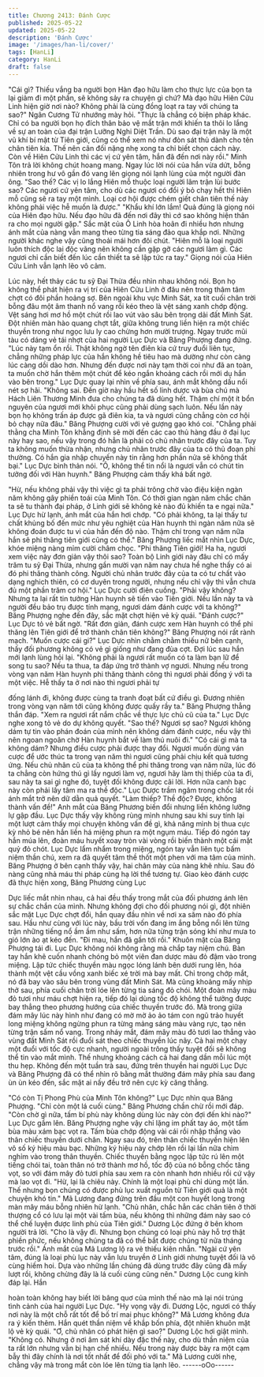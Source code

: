 ```yaml
---
title: Chương 2413: Đánh Cược
published: 2025-05-22
updated: 2025-05-22
description: 'Đánh Cược'
image: '/images/han-li/cover/'
tags: [HanLi]
category: HanLi
draft: false
---
```


"Cái gì? Thiếu vắng ba người bọn Hàn đạo hữu làm cho thực lực
của bọn ta lại giảm đi một phần, sẽ không sảy ra chuyện gì chứ?
Mà đạo hữu Hiên Cửu Linh hiện giờ nơi nào? Không phải là cùng
đồng loạt ra tay với chúng ta sao?" Ngân Cương Tử nhướng mày
hỏi.
"Thực là chẳng có biện pháp khác. Chỉ có ba người bọn họ đích
thân bảo vệ mắt trận mới khiến ta thôi lo lắng về sự an toàn của
đại trận Lưỡng Nghi Diệt Trần. Dù sao đại trận này là một vũ khí
bí mật từ Tiên giới, cũng có thể xem nó như đòn sát thủ dành cho
tên chân tiên kia. Thế nên cân đối nặng nhẹ xong ta chỉ biết chọn
cách này. Còn về Hiên Cửu Linh thì các vị cứ yên tâm, hắn đã
đến nơi này rồi." Minh Tôn trả lời không chút hoang mang.
Ngay lúc lời nói của hắn vừa dứt, bỗng nhiên trong hư vô gần đó
vang lên giọng nói lạnh lùng của một người đàn ông.
"Sao thế? Các vị lo lắng Hiên mỗ thuộc loại người lâm trận lùi
bước sao? Các ngươi cứ yên tâm, cho dù các ngươi có đổi ý bỏ
chạy hết thì Hiên mỗ cũng sẽ ra tay một mình. Loại cơ hội được
chém giết chân tiên thế này không phải việc hễ muốn là được."
"Khẩu khí lớn lắm! Quả đúng là giọng nói của Hiên đạo hữu. Nếu
đạo hữu đã đến nơi đây thì cớ sao không hiện thân ra cho mọi
người gặp." Sắc mặt của Ô Linh hòa hoãn đi nhiều hơn nhưng
ánh mắt của nàng vẫn mang theo từng tia sáng đảo qua khắp nơi.
Những người khác nghe vậy cũng thoải mái hơn đôi chút.
"Hiên mỗ là loại người luôn thích độc lai độc vãng nên không cần
gặp gỡ các ngươi làm gì. Các ngươi chỉ cần biết đến lúc cần thiết
ta sẽ lập tức ra tay." Giọng nói của Hiên Cửu Linh vẫn lạnh lẽo vô
cảm.

Lúc này, hết thảy các tu sỹ Đại Thừa đều nhìn nhau không nói.
Bọn họ không thể phát hiện ra vị trí của Hiên Cửu Linh ở đâu nên
trong thâm tâm chợt có đôi phần hoảng sợ.
Bên ngoài khu vực Minh Sát, xa tít cuối chân trời bỗng đâu một
âm thanh nổ vang rồi kéo theo là vệt sáng xanh chớp động. Vệt
sáng hơi mơ hồ một chút rồi lao vút vào sâu bên trong dải đất
Minh Sát.
Đột nhiên màn hào quang chợt tắt, giữa không trung liền hiện ra
một chiếc thuyền trong như ngọc lưu ly cao chừng hơn mười
trượng.
Ngay trước mũi tàu có dáng vẻ tái nhợt của hai người Lục Dực và
Băng Phượng đang đứng.
"Lúc này tạm ổn rồi. Thật không ngờ tên điên kia cứ truy đuổi liên
tục, chẳng những pháp lực của hắn không hề tiêu hao mà dường
như còn càng lúc càng dồi dào hơn. Nhưng đến được nơi này
tạm thời coi như đã an toàn, ta muốn chờ hắn thêm một chút để
kéo ngắn khoảng cách rồi mới dụ hắn vào bên trong." Lục Dực
quay lại nhìn về phía sau, ánh mắt không dấu nổi nét sợ hãi.
"Không sai. Đến giờ này hầu hết số linh dược và bùa chú mà
Hách Liên Thương Minh đưa cho chúng ta đã dùng hết. Thậm chí
một ít bổn nguyên của ngươi mới khôi phục cũng phải dùng sạch
luôn. Nếu lần này bọn họ không trấn áp được gã điên kia, ta và
ngươi cũng chẳng còn cơ hội bỏ chạy nữa đâu." Băng Phượng
cười với vẻ gượng gạo khó coi.
"Chẳng phải thằng cha Minh Tôn khẳng định sẽ mời đến các cao
thủ hàng đầu ở đại lục này hay sao, nếu vậy trong đó hẳn là phải
có chủ nhân trước đây của ta. Tuy ta không muốn thừa nhận,
nhưng chủ nhân trước đây của ta có thủ đoạn phi thường. Có hắn
gia nhập chuyến này tin rằng hơn phần nửa sẽ không thất bại."
Lục Dực bình thản nói.
"Ô, không thể tin nổi là ngươi vẫn có chút tin tưởng đối với Hàn
huynh." Băng Phượng cảm thấy khá bất ngờ.

"Hừ, nếu không phải vậy thì việc gì ta phải trông chờ vào điệu
kiện ngàn năm không gây phiền toái của Minh Tôn. Có thời gian
ngàn năm chắc chăn ta sẽ tu thành đại pháp, ở Linh giới sẽ
không kẻ nào đủ khiến ta e ngại nữa." Lục Dực hừ lạnh, ánh mắt
của hắn hơi chớp.
"Có phải không, ta lại thấy tư chất khủng bố đến mức như yêu
nghiệt của Hàn huynh thì ngàn năm nữa sẽ không đoán được tu
vi của hắn đến độ nào. Thậm chí trong vạn năm nữa hắn sẽ phi
thăng tiên giới cũng có thể." Băng Phượng liếc mắt nhìn Lục Dực,
khóe miệng nàng mỉm cười châm chọc.
"Phi thăng Tiên giới! Ha ha, ngươi xem việc này đơn giản vậy thôi
sao? Toàn bộ Linh giới này đâu chỉ có mấy trăm tu sỹ Đại Thừa,
nhưng gần mười vạn năm nay chưa hề nghe thấy có ai đó phi
thăng thành công. Người chủ nhân trước đây của ta có tư chất
vào dạng nghich thiên, có cơ duyên trong người, nhưng nếu chỉ
vậy thì vẫn chưa đủ một phần trăm cơ hội." Lục Dực cười điên
cuồng.
"Phải vậy không? Nhưng ta lại rất tin tưởng Hàn huynh sẽ tiến
vào Tiên giới. Nếu lần này ta và người đều bảo trụ được tính
mạng, ngươi dám đánh cược với ta không?" Băng Phượng nghe
đến đây, sắc mặt chợt hiện vẻ kỳ quái.
"Đánh cược?" Lục Dực tỏ vẻ bất ngờ.
"Rất đơn giản, đánh cược xem Hàn huynh có thể phi thăng lên
Tiên giới để trở thành chân tiên không?" Băng Phượng nói rất
rành mạch.
"Muốn cược cái gi?" Lục Dực nhìn chằm chằm thiếu nữ bên cạnh,
thấy đối phương không có vẻ gì giống như đang đùa cợt. Đợi lúc
sau hắn mới lạnh lùng hỏi lại.
"Không phải là ngươi rất muốn có ta làm bạn lữ để song tu sao?
Nếu ta thua, ta đáp ứng trở thành vợ ngươi. Nhưng nếu trong
vòng vạn năm Hàn huynh phi thăng thành công thì ngươi phải
đồng ý với ta một việc. Hễ thấy ta ở nơi nào thì ngươi phải tự

đống lánh đi, không được cùng ta tranh đoạt bất cứ điều gì.
Đương nhiên trong vòng vạn năm tới cũng không được quấy rầy
ta." Băng Phượng thẳng thắn đáp.
"Xem ra ngươi rất nắm chắc về thực lực chủ cũ của ta." Lục Dực
nghe xong tỏ vẻ do dự không quyết.
"Sao thế? Ngươi sợ sao? Ngươi không dám tự tin vào phán đoán
của mình nên không dám đánh cược, nếu vậy thì nên ngoan
ngoãn chờ Hàn huynh bắt về làm thú nuôi đi."
"Có cái gì mà ta không dám? Nhưng điều cược phải được thay
đổi. Ngươi muốn dùng ván cược để ước thúc ta trong vạn năm thì
ngươi cũng phải chịu kết quả tương ứng. Nếu chủ nhân cũ của ta
không thể phi thăng trong vạn năm nữa, lúc đó ta chẳng còn hứng
thú gì lấy ngươi làm vợ, ngươi hãy làm thị thiếp của ta đi, sau này
ta sai gì nghe đó, tuyệt đối không được cãi lời. Hơn nữa canh bạc
này còn phải lấy tâm ma ra thề độc." Lục Dược trầm ngâm trong
chốc lát rồi ánh mắt trở nên dữ dằn quả quyết.
"Làm thiếp? Thề độc? Được, không thành vấn đề!" Anh mắt của
Băng Phương biến đổi nhưng liền không lưỡng lự gập đầu.
Lục Dực thấy vậy không rùng mình nhưng sau khi suy tính lại một
lượt cảm thấy mọi chuyện không vấn đề gì, khả năng mình bị
thua cực kỳ nhỏ bé nên hắn liền há miệng phun ra một ngụm
máu.
Tiếp đó ngón tay hắn múa lên, đoàn máu huyết xoay tròn vài vòng
rồi biến thành một cái mặt quỷ đỏ chót.
Lục Dực lẩm nhẩm trong miệng, ngón tay vẫn liên tục bấm niệm
thần chú, xem ra đã quyết tâm thề thốt một phen với ma tâm của
mình.
Băng Phượng ở bên cạnh thấy vậy, hai chân mày của nàng khẽ
nhíu. Sau đó nàng cũng nhả máu thi pháp cùng hạ lời thề tương
tự.
Giao kèo đánh cược đã thực hiện xong, Băng Phương cùng Lục

Dực liếc mắt nhìn nhau, cả hai đều thấy trong mắt của đối
phương ánh lên sự chắc chắn của mình.
Nhưng không đợi cho đối phương nói gì, đột nhiên sắc mặt Lục
Dực chợt đổi, hắn quay đầu nhìn về nơi xa săm nào đó phía sau.
Hầu như cùng với lúc này, bầu trời vốn đang im ắng bỗng nổi lên
từng trận những tiếng nổ ầm ầm như sấm, hơn nữa từng trận
sóng khí như mưa to gió lớn ào ạt kéo đến.
"Đi mau, hắn đã gần tới rồi." Khuôn mặt của Băng Phượng tái đi.
Lục Dực không nói không rằng mà chắp tay niệm chú. Bàn tay
hắn khẽ cuốn nhanh chóng bỏ một viên đan dược màu đỏ đậm
vào trong miệng.
Lập tức chiếc thuyền màu ngọc lóng lánh bên dưới rung lên, hóa
thành một vệt cầu vồng xanh biếc xé trời mà bay mất. Chỉ trong
chớp mắt, nó đã bay vào sâu bên trong vùng đất Minh Sát.
Mà cũng khoảng mấy nhịp thở sau, phía cuối chân trời lóe lên
từng tia sáng đỏ chói. Một đoàn mây màu đỏ tươi như máu chợt
hiện ra, tiếp đó lại dùng tốc độ không thể tưởng được bay thẳng
theo phương hướng của chiếc thuyền trước đó.
Mà trong giữa đám mây lúc này hình như đang có mờ mờ ảo ảo
tám con ngũ trảo huyết long miệng không ngừng phun ra từng
mảng sáng màu vàng rực, tạo nên từng trận sấm nổ vang.
Trong nháy mắt, đám mây màu đỏ tươi lao thẳng vào vùng đất
Minh Sát rồi đuổi sát theo chiếc thuyền lúc nãy.
Cả hai một chạy một đuổi với tốc độ cực nhanh, người ngoài
trông thấy tuyệt đối sẽ không thể tin vào mắt mình. Thế nhưng
khoảng cách cả hai đang dần mỗi lúc một thu hẹp.
Không đến một tuần trà sau, đứng trên thuyền hai người Lục Dực
và Băng Phượng đã có thể nhìn rõ bằng mắt thường đám mây
phía sau đang ùn ùn kéo đến, sắc mặt ai nấy đều trở nên cực kỳ
căng thẳng.

"Có còn Tị Phong Phù của Minh Tôn không?" Lục Dực nhìn qua
Băng Phượng.
"Chỉ còn một lá cuối cùng." Băng Phương chần chừ rồi mới đáp.
"Còn chờ gì nữa, tấm bí phù này không dùng lúc này còn đợi đến
khi nào?" Lục Dực gầm lên.
Băng Phượng nghe vậy chỉ lặng im phất tay áo, một tấm bùa màu
xám bạc vọt ra. Tấm bùa chớp động vài cái rồi nhập thẳng vào
thân chiếc thuyền dưới chân.
Ngay sau đó, trên thân chiếc thuyền hiện lên vô số ký hiệu màu
bạc. Những ký hiệu này chớp lên rồi lại lần nữa chìm nghỉm vào
trong thân thuyền.
Chiếc thuyền bằng ngọc lập tức rú lên một tiếng chói tai, toàn
thân nó trở thành mơ hồ, tốc độ của nó bỗng chốc tăng vọt, so với
đám mây đỏ tươi phía sau xem ra còn nhanh hơn nhiều rồi cứ
vậy mà lao vọt đi.
"Hừ, lại là chiêu này. Chính là một loại phù chỉ dùng một lần. Thế
nhưng bọn chúng có được phù lục xuất nguồn từ Tiên giới quả là
một chuyện khó tin." Mã Lương đang đứng trên đầu một con
huyết long trong màn mây máu bỗng nhiên hừ lạnh.
"Chủ nhân, chắc hẳn các chân tiên ở thời thượng cổ có lưu lại
một vài tấm bùa, nếu không thì những đám này sao có thể chế
luyện được linh phù của Tiên giới." Dương Lộc đứng ở bên khom
người trả lời.
"Cho là vậy đi. Nhưng bọn chúng có loại phù này hỗ trợ thật phiền
phức, nếu không chúng ta đã có thể bắt được chúng từ nửa
tháng trước rồi." Ánh mắt của Mã Lương lộ ra vẻ thiếu kiên nhẫn.
"Ngài cứ yên tâm, đúng là loại phù lục này vẫn lưu truyền ở Linh
giới nhưng tuyệt đối là vô cùng hiếm hoi. Dựa vào những lần
chúng đã dùng trước đây cũng đã mấy lượt rồi, không chừng đây
là lá cuối cùng cũng nên." Dương Lộc cung kính đáp lại. Hắn

hoàn toàn không hay biết lời bâng quơ của mình thế nào mà lại
nói trúng tình cảnh của hai người Lục Dực.
"Hy vọng vậy đi. Dương Lộc, ngươi có thấy nơi này là một chỗ rất
tốt để bố trí mai phục không?" Mã Lương không đưa ra ý kiến
thêm. Hắn quét thần niệm về khắp bốn phía, đột nhiên khuôn mặt
lộ vẻ kỳ quái.
"Ơ, chủ nhân có phát hiện gì sao?" Dương Lộc hơi giật mình.
"Không có. Nhưng ở nơi âm sát khí dày đặc thế này, cho dù thần
niệm của ta rất lớn nhưng vẫn bị hạn chế nhiều. Nếu trong này
được bày ra một cạm bẫy thì đây chính là nơi tốt nhất để đối phó
với ta." Mã Lương cười nhẹ, chẳng vậy mà trong mắt còn lóe lên
từng tia lạnh lẽo.
------oOo------
